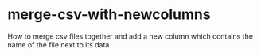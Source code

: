 # merge-csv-with-newcolumns
How to merge csv files together and add a new column which contains the name of the file next to its data
